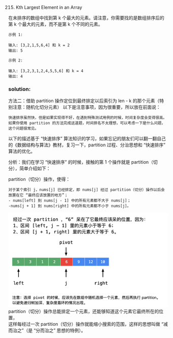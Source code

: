 215. Kth Largest Element in an Array

在未排序的数组中找到第 k 个最大的元素。请注意，你需要找的是数组排序后的第 k 个最大的元素，而不是第 k 个不同的元素。

```
示例 1:

输入: [3,2,1,5,6,4] 和 k = 2
输出: 5
```
```
示例 2:

输入: [3,2,3,1,2,4,5,5,6] 和 k = 4
输出: 4
```


### solution:

方法二：借助 partition 操作定位到最终排定以后索引为 len - k 的那个元素（特别注意：随机化切分元素）
以下是注意事项，因为很重要，所以放在前面说：
```
快速排序虽然快，但是如果实现得不好，在遇到特殊测试用例的时候，时间复杂度会变得很高。如果你使用 partition 的方法完成这道题，时间排名不太理想，可以考虑一下是什么问题，这个问题很常见。
```
以下的描述基于 “快速排序” 算法知识的学习，如果忘记的朋友们可以翻一翻自己的《数据结构与算法》教材，复习一下，partition 过程、分治思想和 “快速排序” 算法的优化。

分析：我们在学习 “快速排序” 的时候，接触的第 1 个操作就是 partition（切分），简单介绍如下：

partition（切分）操作，使得：
```
对于某个索引 j，nums[j] 已经排定，即 nums[j] 经过 partition（切分）操作以后会放置在它 “最终应该放置的地方”；
- nums[left] 到 nums[j - 1] 中的所有元素都不大于 nums[j]；
-nums[j + 1] 到 nums[right] 中的所有元素都不小于 nums[j]。
```

![alt 快排切片](./partition.jpg)
partition（切分）操作总能排定一个元素，还能够知道这个元素它最终所在的位置，  
这样每经过一次 partition（切分）操作就能缩小搜索的范围，这样的思想叫做 “减而治之”（是 “分而治之” 思想的特例）。

